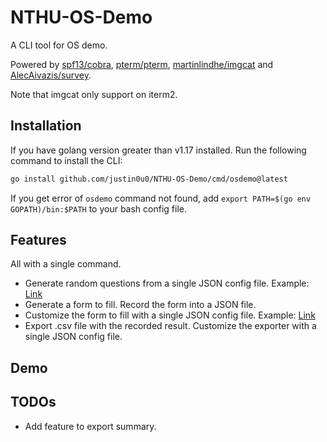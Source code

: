 # NTHU-OS-Demo

A CLI tool for OS demo.

Powered by [spf13/cobra](https://github.com/spf13/cobra), [pterm/pterm](https://github.com/pterm/pterm), [martinlindhe/imgcat](https://github.com/martinlindhe/imgcat) and [AlecAivazis/survey](https://github.com/AlecAivazis/survey).

Note that imgcat only support on iterm2.

## Installation

If you have golang version greater than v1.17 installed. Run the following command to install the CLI:

```bash
go install github.com/justin0u0/NTHU-OS-Demo/cmd/osdemo@latest
```

If you get error of `osdemo` command not found, add `export PATH=$(go env GOPATH)/bin:$PATH` to your bash config file.

## Features

All with a single command.

- Generate random questions from a single JSON config file. Example: [Link](question/assets/example.json)
- Generate a form to fill. Record the form into a JSON file.
- Customize the form to fill with a single JSON config file. Example: [Link](record/assets/example.json)
- Export .csv file with the recorded result. Customize the exporter with a single JSON config file.

## Demo

## TODOs

- Add feature to export summary.
